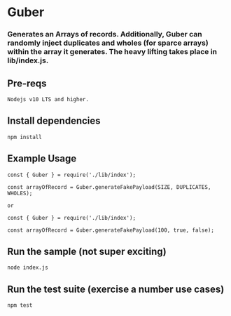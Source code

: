 # Guber

### Generates an Arrays of records.   Additionally, Guber can randomly inject duplicates and wholes (for sparce arrays) within the array it generates.  The heavy lifting takes place in lib/index.js.  

## Pre-reqs
```
Nodejs v10 LTS and higher.  
```
## Install dependencies
```
npm install
```
## Example Usage

```
const { Guber } = require('./lib/index');

const arrayOfRecord = Guber.generateFakePayload(SIZE, DUPLICATES, WHOLES);

```
    or

```
const { Guber } = require('./lib/index');

const arrayOfRecord = Guber.generateFakePayload(100, true, false);

```

## Run the sample (not super exciting)
```
node index.js
```

## Run the test suite (exercise a number use cases)
```
npm test
```
